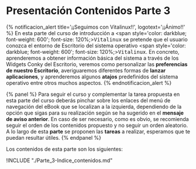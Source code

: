 # Presentación Contenidos Parte 3

{% notificacion_alert title='¡¡Seguimos con Vitalinux!!',
logotext='¡¡Ánimo!!' %}
En esta parte del curso de introducción a <span style='color: darkblue; font-weight: 600'; font-size: 120%;><tt>Vitalinux</tt></span> se pretende que el usuario conozca el entorno de Escritorio del sistema operativo <span style='color: darkblue; font-weight: 600'; font-size: 120%;><tt>Vitalinux</tt></span>.  En concreto, aprenderemos a obtener información básica del sistema a través de los Widgets Conky del Escritorio, veremos como personalizar las <b>preferencias de nuestro Escritorio</b>, averiguaremos diferentes formas de <b>lanzar aplicaciones</b>, y aprenderemos algunos <b>atajos</b> predefinidos del sistema operativo entre otros muchos aspectos.
{% endnotificacion_alert %}


{% panel %}
Para seguir el curso y complementar la tarea propuesta en esta parte del curso deberás pinchar sobre los enlaces del menú de navegación del eBook que se localizan a la izquierda, dependiendo de la opción que sigas para su realización según se ha sugerido en el <b>mensaje de aviso anterior</b>.  En caso de ser necesario, como es obvio, se recomienda seguir el orden de los contenidos propuesto y no seguir un orden aleatorio.  A lo largo de esta <b>parte</b> se proponen las **tareas** a realizar, esperamos que te puedan resultar útiles.
{% endpanel %}

Los contenidos de esta parte son los siguientes:

!INCLUDE "./Parte_3-Indice_contenidos.md"

